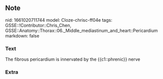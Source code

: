 ## Note
nid: 1661020711744
model: Cloze-chrisc-ff04e
tags: GSSE::!Contributor::Chris_Chen, GSSE::Anatomy::Thorax::06._Middle_mediastinum_and_heart::Pericardium
markdown: false

### Text
<div class='toggle'>
  The fibrous pericardium is innervated by the {{c1::phrenic}}
  nerve
</div>

### Extra

